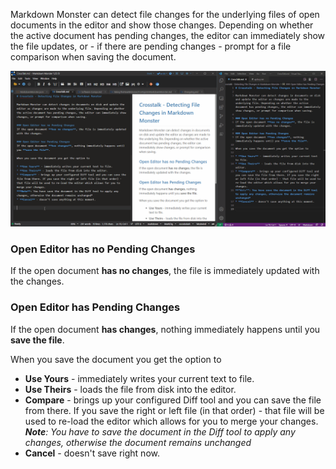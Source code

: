 ﻿Markdown Monster can detect file changes for the underlying files of open documents in the editor and show those changes. Depending on whether the active document has pending changes, the editor can immediately show the file updates, or - if there are pending changes - prompt for a file comparison when saving the document.

![](https://github.com/RickStrahl/ImageDrop/raw/master/MarkdownMonster/FileChangeDetection.gif)

### Open Editor has no Pending Changes
If the open document **has no changes**, the file is immediately updated with the changes.

### Open Editor has Pending Changes
If the open document **has changes**, nothing immediately happens until you **save the file**. 

When you save the document you get the option to

* **Use Yours** - immediately writes your current text to file.   
* **Use Theirs** - loads the file from disk into the editor.  
* **Compare** - brings up your configured Diff tool and you can save the file from there. If you save the right or left file (in that order) - that file will be used to re-load the editor which allows for you to merge your changes.    
***Note**: You have to save the document in the Diff tool to apply any changes, otherwise the document remains unchanged*
* **Cancel** - doesn't save right now.